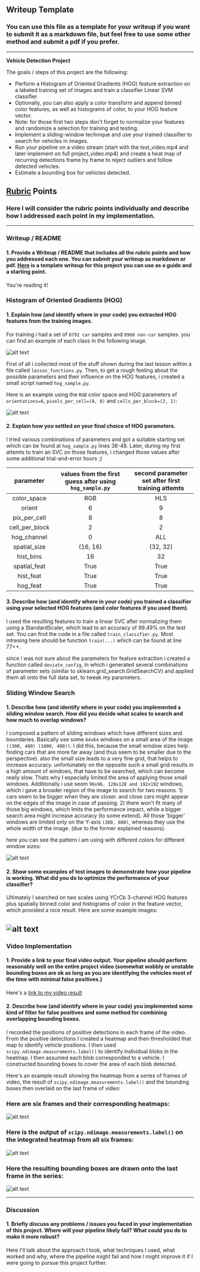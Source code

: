 ## Writeup Template
### You can use this file as a template for your writeup if you want to submit it as a markdown file, but feel free to use some other method and submit a pdf if you prefer.

---

**Vehicle Detection Project**

The goals / steps of this project are the following:

* Perform a Histogram of Oriented Gradients (HOG) feature extraction on a labeled training set of images and train a classifier Linear SVM classifier
* Optionally, you can also apply a color transform and append binned color features, as well as histograms of color, to your HOG feature vector. 
* Note: for those first two steps don't forget to normalize your features and randomize a selection for training and testing.
* Implement a sliding-window technique and use your trained classifier to search for vehicles in images.
* Run your pipeline on a video stream (start with the test_video.mp4 and later implement on full project_video.mp4) and create a heat map of recurring detections frame by frame to reject outliers and follow detected vehicles.
* Estimate a bounding box for vehicles detected.

[//]: # (Image References)
[image1]: ./examples/car_not_car.png
[image2]: ./examples/HOG_example.png
[image3]: ./examples/sliding_window_pattern.png
[image4]: ./examples/sliding_window.jpg
[image5]: ./examples/bboxes_and_heat.png
[image6]: ./examples/labels_map.png
[image7]: ./examples/output_bboxes.png
[video1]: ./project_video.mp4

## [Rubric](https://review.udacity.com/#!/rubrics/513/view) Points
### Here I will consider the rubric points individually and describe how I addressed each point in my implementation.  

---
### Writeup / README

#### 1. Provide a Writeup / README that includes all the rubric points and how you addressed each one.  You can submit your writeup as markdown or pdf.  [Here](https://github.com/udacity/CarND-Vehicle-Detection/blob/master/writeup_template.md) is a template writeup for this project you can use as a guide and a starting point.  

You're reading it!

### Histogram of Oriented Gradients (HOG)

#### 1. Explain how (and identify where in your code) you extracted HOG features from the training images.

For training i had a set of `8792 car` samples and `8968 non-car` samples. you can find an example of each class in the following image.

![alt text][image1]

First of all i collected most of the stuff shown during the last lesson within a file called `lesson_functions.py`.
Then, to get a rough feeling about the possible parameters and their influence on the HOG features, i created a small script named `hog_sample.py`.

Here is an example using the `RGB` color space and HOG parameters of `orientations=6`, `pixels_per_cell=(8, 8)` and `cells_per_block=(2, 2)`:

![alt text][image2]


#### 2. Explain how you settled on your final choice of HOG parameters.

I tried various combinations of parameters and got a suitable starting set which can be found at `hog_sample.py` lines 38-48. Later, during my first attemts to train an SVC on those features, i changed those values after some additional trial-and-error hours ;)

| parameter         		| values from the first guess	after using `hog_sample.py`| second parameter set after first training attemts |
|:---------------------:|:---------------:|:---------------:|
| color_space |	RGB | HLS 	|
| orient |	6 | 9	|
| pix_per_cell |  8	| 8	|
| cell_per_block |  2	| 2	|
| hog_channel | 0	| ALL	|
| spatial_size |  (16, 16)	| (32, 32)	|
| hist_bins | 16	| 32	|
| spatial_feat | True	| True	|
| hist_feat |	True | True	|
| hog_feat | True	| True	|


#### 3. Describe how (and identify where in your code) you trained a classifier using your selected HOG features (and color features if you used them).

I used the resulting features to train a linear SVC after normalizing them using a StandardScaler, which lead to an accuracy of 99.49% on the test set. You can find the code in a file called `train_classifier.py`. Most intresing here should be function `train(...)` which can be found at line 77++.

since i was not sure about the parameters for feature extraction i created a function called `deviate_config`, in which i generated several combinations of parameter sets (similar to sklearn.grid_search.GridSearchCV) and applied them all onto the full data set, to tweak my parameters.


### Sliding Window Search

#### 1. Describe how (and identify where in your code) you implemented a sliding window search.  How did you decide what scales to search and how much to overlap windows?

I composed a pattern of sliding windows which have different sizes and boundaries. Basically use some `64x64` windows on a small area of the image `((300, 400) (1000, 480))`. I did this, because the small window sizes help finding cars that are more far away (and thus seem to be smaller due to the perspective). also the small size leads to a very fine grid, that helps to increase accuracy. unfortunately on the opposite such a small grid results in a high amount of windows, that have to be searched, which can become really slow. Thats why I especially limited the area of applying those small windows.
Additionally i use seom `96x96, 128x128 and 192x192` windows, which i gave a broader region of the image to search for two reasons. 1) cars seem to be bigger when they are closer. and close cars might appear on the edges of the image in case of passing. 2) there won't fit many of those big windows, which lmits the performance impact, while a bigger search area might increase accuracy (to some extend).
All those 'bigger' windows are limited only on the Y-axis `(380, 600)`, whereas they use the whole width of the image. (due to the former explained reasons).

here you can see the pattern i am using with different colors for different window sizes:

![alt text][image3]

#### 2. Show some examples of test images to demonstrate how your pipeline is working.  What did you do to optimize the performance of your classifier?

Ultimately I searched on two scales using YCrCb 3-channel HOG features plus spatially binned color and histograms of color in the feature vector, which provided a nice result.  Here are some example images:

![alt text][image4]
---

### Video Implementation

#### 1. Provide a link to your final video output.  Your pipeline should perform reasonably well on the entire project video (somewhat wobbly or unstable bounding boxes are ok as long as you are identifying the vehicles most of the time with minimal false positives.)
Here's a [link to my video result](./project_video.mp4)


#### 2. Describe how (and identify where in your code) you implemented some kind of filter for false positives and some method for combining overlapping bounding boxes.

I recorded the positions of positive detections in each frame of the video.  From the positive detections I created a heatmap and then thresholded that map to identify vehicle positions.  I then used `scipy.ndimage.measurements.label()` to identify individual blobs in the heatmap.  I then assumed each blob corresponded to a vehicle.  I constructed bounding boxes to cover the area of each blob detected.  

Here's an example result showing the heatmap from a series of frames of video, the result of `scipy.ndimage.measurements.label()` and the bounding boxes then overlaid on the last frame of video:

### Here are six frames and their corresponding heatmaps:

![alt text][image5]

### Here is the output of `scipy.ndimage.measurements.label()` on the integrated heatmap from all six frames:
![alt text][image6]

### Here the resulting bounding boxes are drawn onto the last frame in the series:
![alt text][image7]



---

### Discussion

#### 1. Briefly discuss any problems / issues you faced in your implementation of this project.  Where will your pipeline likely fail?  What could you do to make it more robust?

Here I'll talk about the approach I took, what techniques I used, what worked and why, where the pipeline might fail and how I might improve it if I were going to pursue this project further.  

